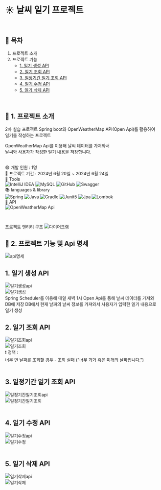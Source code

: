 # :sunny: 날씨 일기 프로젝트
<br />

## :page_facing_up: 목차
1. 프로젝트 소개
2. 프로젝트 기능
   * [1. 일기 생성 API](#1-일기-생성-API)
   * [2. 일기 조회 API](#2-일기-조회-API)
   * [3. 일정기간 일기 조회 API](#3-일정기간-일기-조회-API)
   * [4. 일기 수정 API](#4-일기-수정-API)
   * [5. 일기 삭제 API](#5-일기-삭제-API)
<br />

## :eyes: 1. 프로젝트 소개
2차 실습 프로젝트 Spring boot와 OpenWeatherMap API(Open Api)를 활용하여 일기를 작성하는 프로젝트 <br />

OpenWeatherMap Api를 이용해 날씨 데이터를 가져와서 <br />
날씨와 사용자가 작성한 일기 내용을 저장합니다. <br />
<br />

:smile: 개발 인원 : 1명 <br />
:calendar: 프로젝트 기간 : 2024년 6월 20일 ~ 2024년 6월 24일 <br />
:hammer: Tools <br /> 
![IntelliJ IDEA](https://img.shields.io/badge/IntelliJIDEA-000000.svg?style=for-the-badge&logo=intellij-idea&logoColor=white) 
![MySQL](https://img.shields.io/badge/mysql-4479A1.svg?style=for-the-badge&logo=mysql&logoColor=white)
![GitHub](https://img.shields.io/badge/github-%23121011.svg?style=for-the-badge&logo=github&logoColor=white)
![Swagger](https://img.shields.io/badge/-Swagger-%23Clojure?style=for-the-badge&logo=swagger&logoColor=white) <br />
:books: languages & library <br />
![Spring](https://img.shields.io/badge/springboot-%236DB33F.svg?style=for-the-badge&logo=springboot&logoColor=white) 
![Java](https://img.shields.io/badge/java-%23ED8B00.svg?style=for-the-badge&logo=openjdk&logoColor=white)
![Gradle](https://img.shields.io/badge/Gradle-02303A.svg?style=for-the-badge&logo=Gradle&logoColor=white)
![Junit5](https://img.shields.io/badge/Junit5-%23C21325?style=for-the-badge&logo=junit5&logoColor=white)
![Jpa](https://img.shields.io/badge/Jpa-%236DB33F.svg?style=for-the-badge)
![Lombok](https://img.shields.io/badge/Lombok-%23ffffff.svg?style=for-the-badge) <br />
:wrench: API <br />
![OpenWeatherMap Api](https://img.shields.io/badge/OpenWeatherMap%20Api-white?style=for-the-badge)

<br />

프로젝트 엔티티 구조
![다이어크램](https://github.com/HeeYeong91/project2_weather/assets/139057065/1444b052-3fc3-4b08-98cf-636eb35a1a3f) <br />

## :pushpin: 2. 프로젝트 기능 및 Api 명세
![api명세](https://github.com/HeeYeong91/project2_weather/assets/139057065/62773b8c-af60-4bd2-9a29-7d39dee37f0b) <br />

## 1. 일기 생성 API
![일기생성api](https://github.com/HeeYeong91/project2_weather/assets/139057065/8e9857b6-2a09-44a0-b63a-53b20ec8b262) <br />
![일기생성](https://github.com/HeeYeong91/project2_weather/assets/139057065/d374cdae-4fb6-45dc-a1a8-81e876925c62) <br />
Spring Scheduler를 이용해 매일 새벽 1시 Open Api를 통해 날씨 데이터를 가져와 DB에 저장
DB에서 현재 날짜의 날씨 정보를 가져와서 사용자가 입력한 일기 내용으로 일기 생성
<br />

## 2. 일기 조회 API
![일기조회api](https://github.com/HeeYeong91/project2_weather/assets/139057065/8d5fa070-7ca5-4b74-8099-b3e0196476b2) <br />
![일기조회](https://github.com/HeeYeong91/project2_weather/assets/139057065/2a95e3b0-644e-4b71-bc74-fb8456c34012) <br />
:exclamation: 정책 : <br />
너무 먼 날짜를 조회할 경우 - 조회 실패 ("너무 과거 혹은 미래의 날짜입니다.")<br />
<br />

## 3. 일정기간 일기 조회 API
![일정기간일기조회api](https://github.com/HeeYeong91/project2_weather/assets/139057065/f155cc59-f173-46a7-b83d-f5804b543d0b) <br />
![일정기간일기조회](https://github.com/HeeYeong91/project2_weather/assets/139057065/d49819bf-880a-46ed-908a-842d9073084f) <br />
<br />

## 4. 일기 수정 API
![일기수정api](https://github.com/HeeYeong91/project2_weather/assets/139057065/b606579a-b21a-4c83-a929-cb8206d0b223) <br />
![일기수정](https://github.com/HeeYeong91/project2_weather/assets/139057065/7c2bbad8-346a-4f8b-8d00-bc872e268bb7) <br />
<br />

## 5. 일기 삭제 API
![일기삭제api](https://github.com/HeeYeong91/project2_weather/assets/139057065/3ff9738a-8b6a-4547-9a2b-ff305690efd1) <br />
![일기삭제](https://github.com/HeeYeong91/project2_weather/assets/139057065/23b02bea-4bfb-4fe7-be4f-cf0352b247f1) <br />
<br />

